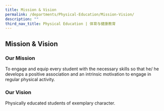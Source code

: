 ```yaml
---
title: Mission & Vision
permalink: /departments/Physical-Education/Mission-Vision/
description: ""
third_nav_title: Physical Education | 体育与健康教育
---
```

## Mission & Vision 

### Our Mission

To engage and equip every student with the necessary skills so that he/ he develops a positive association and an intrinsic motivation to engage in regular physical activity.

### Our Vision


Physically educated students of exemplary character.